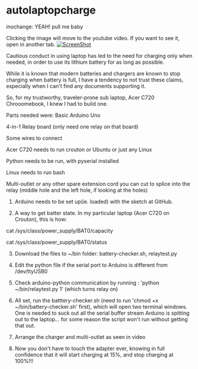 # autolaptopcharge

inochange: YEAH! pull me baby


Clicking the image will move to the youtube video. If you want to see it, open in another tab.
[![ScreenShot](http://img.youtube.com/vi/JI8ckyB9A28/0.jpg)](http://youtu.be/JI8ckyB9A28)

Cautious conduct in using laptop has led to the need for charging only when needed, in order to use its lithium battery for as long as possible.

While it is known that modern batteries and chargers are known to stop charging when battery is full, I have a tendency to not trust these claims, especially when I can't find any documents supporting it.

So, for my trustworthy, traveler-prone sub laptop, Acer C720 Chrooomebook, I knew I had to build one. 

Parts needed were:
Basic Arduino Uno

4-in-1 Relay board (only need one relay on that board)

Some wires to connect

Acer C720 needs to run crouton or Ubuntu or just any Linux 

Python needs to be run, with pyserial installed

Linux needs to run bash

Multi-outlet or any other spare extension cord you can cut to splice into the relay (middle hole and the left hole, if looking at the holes)


1) Arduino needs to be set up(ie. loaded) with the sketch at GitHub.

2) A way to get batter state. In my particular laptop (Acer C720 on Crouton), this is how: 

cat /sys/class/power_supply/BAT0/capacity

cat /sys/class/power_supply/BAT0/status

3) Download the files to ~/bin folder: battery-checker.sh, relaytest.py

4) Edit the python file if the serial port to Arduino is different from /dev/ttyUSB0

5) Check arduino-python communication by running : 'python ~/bin/relaytest.py 1' (which turns relay on)

6) All set, run the batttery-checker.sh (need to run 'chmod +x ~/bin/battery-checker.sh' first), which will open two terminal windows. One is needed to suck out all the serial buffer stream Arduino is spitting out to the laptop... for some reason the script won't run without getting that out.

7) Arrange the charger and multi-outlet as seen in video

8) Now you don't have to touch the adapter ever, knowing in full confidence that it will start charging at 15%, and stop charging at 100%!!!

